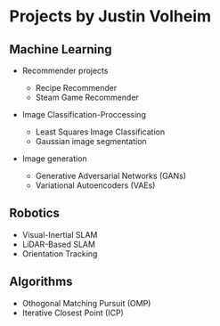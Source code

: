 # Projects by Justin Volheim

## Machine Learning

  - Recommender projects
    - Recipe Recommender
    - Steam Game Recommender

  - Image Classification-Proccessing 
    - Least Squares Image Classification
    - Gaussian image segmentation

  - Image generation 
    - Generative Adversarial Networks (GANs)
    - Variational Autoencoders (VAEs)

## Robotics
  - Visual-Inertial SLAM
  - LiDAR-Based SLAM
  - Orientation Tracking
 
## Algorithms
  - Othogonal Matching Pursuit (OMP)
  - Iterative Closest Point (ICP)
